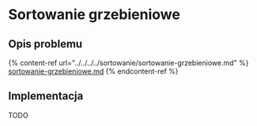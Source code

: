 # Sortowanie grzebieniowe

## Opis problemu

{% content-ref url="../../../../sortowanie/sortowanie-grzebieniowe.md" %}
[sortowanie-grzebieniowe.md](../../../../sortowanie/sortowanie-grzebieniowe.md)
{% endcontent-ref %}

## Implementacja

TODO
